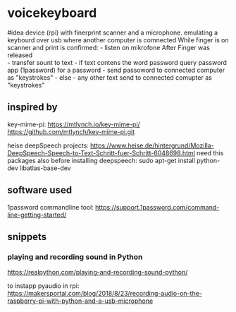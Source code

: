 # voicekeyboard

#idea
device (rpi) with finerprint scanner and a microphone.
emulating a keybourd over usb where another computer is comnected
While finger is on scanner and print is confirmed:
    - listen on mikrofone
After Finger was released  
    - transfer sount to text
    - if text contens the word password query password app (1password) for a password
    - send passoword to connected computer as "keystrokes"
    - else 
    - any other text send to connected comupter as "keystrokes"


## inspired by
key-mime-pi:
https://mtlynch.io/key-mime-pi/
https://github.com/mtlynch/key-mime-pi.git

heise deepSpeech projects:
https://www.heise.de/hintergrund/Mozilla-DeepSpeech-Speech-to-Text-Schritt-fuer-Schritt-6048698.html
need this packages also before installing deepspeech:
sudo apt-get install python-dev libatlas-base-dev




## software used
1password commandline tool:
https://support.1password.com/command-line-getting-started/





## snippets
### playing and recording sound in Python
https://realpython.com/playing-and-recording-sound-python/

to instapp pyaudio in rpi:
https://makersportal.com/blog/2018/8/23/recording-audio-on-the-raspberry-pi-with-python-and-a-usb-microphone

